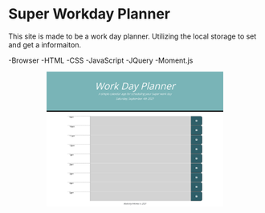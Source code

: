 # Super Workday Planner

This site is made to be a work day planner.
Utilizing the local storage to set and get a informaiton.

-Browser
-HTML
-CSS
-JavaScript
-JQuery
-Moment.js

<p align="center"><img src="./assets/images/planner.png" width="70%"></p>